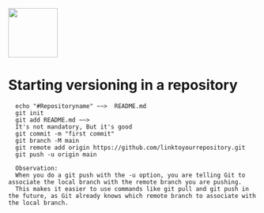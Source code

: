 
<img allign = "center" src="https://cdn.jsdelivr.net/gh/devicons/devicon/icons/git/git-original.svg" width="100" height="100" />


# Starting versioning in a repository

````
  echo "#Repositoryname" ~~>  README.md
  git init
  git add README.md ~~> 
  It's not mandatory, But it's good
  git commit -m "first commit"
  git branch -M main 
  git remote add origin https://github.com/linktoyourrepository.git
  git push -u origin main

  Observation:
  When you do a git push with the -u option, you are telling Git to associate the local branch with the remote branch you are pushing.
  This makes it easier to use commands like git pull and git push in the future, as Git already knows which remote branch to associate with the local branch.
````

